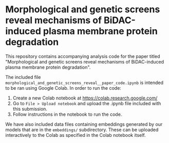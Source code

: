 # Morphological and genetic screens reveal mechanisms of BiDAC-induced plasma membrane protein degradation
This repository contains accompanying analysis code for the paper titled "Morphological and genetic screens reveal
mechanisms of BiDAC-induced plasma membrane protein degradation".

The included file `morphological_and_genetic_screens_reveal__paper_code.ipynb` is intended to be ran using Google Colab. In order to run the code:

1) Create a new Colab notebook at https://colab.research.google.com/
2) Go to `File > Upload notebook` and upload the .ipynb file included with this submission.
3) Follow instructions in the notebook to run the code.

We have also included data files containing embeddings generated by our models that are in the `embeddings/` subdirectory. These can be uploaded interactively to the Colab as specified in the Colab notebook itself.
